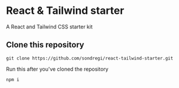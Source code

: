 # React & Tailwind starter
A React and Tailwind CSS starter kit


## Clone this repository
```
git clone https://github.com/sondregi/react-tailwind-starter.git
```
Run this after you've cloned the repository
```
npm i
```
